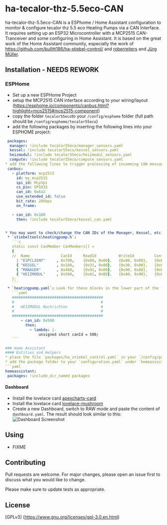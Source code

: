 # ha-tecalor-thz-5.5eco-CAN

ha-tecalor-thz-5.5eco-CAN is a ESPhome / Home Assistant configuration to monitor & configure tecalor thz 5.5 eco Heating Pumps via a CAN Interface.
It requires setting up an ESP32 Microcontroller with a MCP2515 CAN-Tranceiver and some configuring in Home Assistant.
It is based on the great work of the Home Assistant community, especially the work of https://github.com/bullitt186/ha-stiebel-control/ and [roberreiters](https://community.home-assistant.io/t/configured-my-esphome-with-mcp2515-can-bus-for-stiebel-eltron-heating-pump/366053) and [Jürg Müller](http://juerg5524.ch/list_data.php).

## Installation - NEEDS REWORK


### ESPHome
* Set up a new ESPHome Project
* setup the MCP2515 CAN interface according to your wiring/layout (https://esphome.io/components/canbus.html?highlight=mcp2515#mcp2515-component) 
* copy the folder `tecalor55eco`to your `/config/esphome` folder (full path should be `/config/esphome/tecalor55eco`)
* add the following packages by inserting the following lines into your ESPHOME project:
 ```yaml
  packages:
   manager: !include tecalor55eco/manager_sensors.yaml
   kessel: !include tecalor55eco/kessel_sensors.yaml
   heizmodul: !include tecalor55eco/heizmodul_sensors.yaml
   compute: !include tecalor55eco/compute_sensors.yaml
* add the following lines to trigger processing of incomming CAN messages (SET cs_pin according to your setup)
  canbus:
    - platform: mcp2515
      id: my_mcp2515
      spi_id: McpSpi
      cs_pin: GPIO33
      can_id: 0x6a2
      use_extended_id: false
      bit_rate: 20kbps
      on_frame:

    - can_id: 0x180
      then: !include tecalor55eco/kessel_can.yaml


* You may want to check/change the CAN IDs of the Manager, Kessel, etc. In order to do so, you have to change them in two places:
  * `stiebeltools\heatingpump.h`:
    ```c
    static const CanMember CanMembers[] =
    {
    //  Name              CanId     ReadId          WriteId         ConfirmationID
      { "ESPCLIENT"     , 0x700,    {0x00, 0x00},   {0x00, 0x00},   {0xE2, 0x00}}, //The ESP Home Client, thus no valid read/write IDs
      { "KESSEL"        , 0x180,    {0x31, 0x00},   {0x30, 0x00},   {0x00, 0x00}},
      { "MANAGER"       , 0x480,    {0x91, 0x00},   {0x90, 0x00},   {0x00, 0x00}},
      { "HEIZMODUL"     , 0x500,    {0xA1, 0x00},   {0xA0, 0x00},   {0x00, 0x00}}
    };
    ```
  * `heatingpump.yaml`: Look for these blocks in the lower part of the file
    ```yaml
    #########################################
    #                                       #
    #   HEIZMODUL Nachrichten               #
    #                                       #
    #########################################
        - can_id: 0x500
          then:
            - lambda: |-
                unsigned short canId = 500;
    ```

### Home Assistant
#### Entities and Helpers
* place the file `packages/ha_stiebel_control.yaml` in your `/config/packages/` folder in Home Assistant.
* add the package folder to your `configuration.yaml` under `homeassistant` (if not already set up)
```yaml
homeassistant:
  packages: !include_dir_named packages
```
#### Dashboard
* Install the lovelace card [apexcharts-card](https://github.com/RomRider/apexcharts-card)
* Install the lovelace card [lovelace-mushroom](https://github.com/piitaya/lovelace-mushroom)
* Create a new Dashboard, switch to RAW mode and paste the content of `dashboard.yaml`. The result should look similar to this:
![Dashboard Screenshot](assets/img/dashboard.jpg "Dashboard Screenshot")

## Using
* FIXME

## Contributing

Pull requests are welcome. For major changes, please open an issue first
to discuss what you would like to change.

Please make sure to update tests as appropriate.

## License

[GPLv3] (https://www.gnu.org/licenses/gpl-3.0.en.html)
